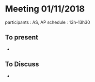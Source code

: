 # Meeting 01/11/2018

participants : AS, AP
schedule : 13h-13h30

## To present
- 

## To Discuss

- 

